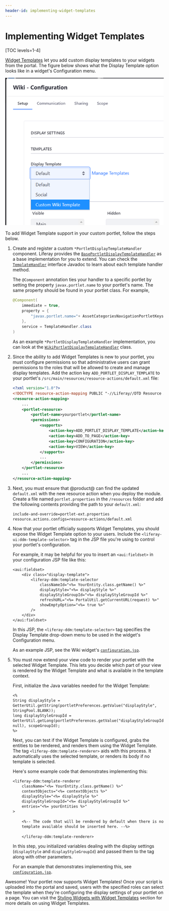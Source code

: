 ```yaml
---
header-id: implementing-widget-templates
---
```


# Implementing Widget Templates

[TOC levels=1-4]

[Widget Templates](/docs/7-2/user/-/knowledge_base/u/styling-widgets-with-widget-templates)
let you add custom display templates to your widgets from the portal. The figure
below shows what the Display Template option looks like in a widget's
Configuration menu.

![Figure 1: By using a custom display template, your portlet's display can be customized.](../../images/widget-template-dropdown.png)

To add Widget Template support in your custom portlet, follow the steps below.

1.  Create and register a custom `*PortletDisplayTemplateHandler` component.
    Liferay provides the
    [`BasePortletDisplayTemplateHandler`](@platform-ref@/7.2-latest/javadocs/portal-kernel/com/liferay/portal/kernel/portletdisplaytemplate/BasePortletDisplayTemplateHandler.html)
    as a base implementation for you to extend. You can check the
    [`TemplateHandler`](@platform-ref@/7.2-latest/javadocs/portal-kernel/com/liferay/portal/kernel/template/TemplateHandler.html)
    interface Javadoc to learn about each template handler method.

    The `@Component` annotation ties your handler to a specific portlet by
    setting the property `javax.portlet.name` to your portlet's name. The same
    property should be found in your portlet class. For example,

    ```java
    @Component(
        immediate = true,
        property = {
            "javax.portlet.name="+ AssetCategoriesNavigationPortletKeys.ASSET_CATEGORIES_NAVIGATION
        },
        service = TemplateHandler.class
    )
    ```

    As an example `*PortletDisplayTemplateHandler` implementation, you can look
    at the
    [`WikiPortletDisplayTemplateHandler`](https://github.com/liferay/liferay-portal/blob/7.2.0-ga1/modules/apps/wiki/wiki-web/src/main/java/com/liferay/wiki/web/internal/portlet/template/WikiPortletDisplayTemplateHandler.java)
    class.

2.  Since the ability to add Widget Templates is new to your portlet, you must
    configure permissions so that administrative users can grant permissions to
    the roles that will be allowed to create and manage display templates. Add
    the action key `ADD_PORTLET_DISPLAY_TEMPLATE` to your portlet's
    `/src/main/resources/resource-actions/default.xml` file:

    ```xml
    <?xml version="1.0"?>
    <!DOCTYPE resource-action-mapping PUBLIC "-//Liferay//DTD Resource Action Mapping 7.2.0//EN" "http://www.liferay.com/dtd/liferay-resource-action-mapping_7_2_0.dtd">
    <resource-action-mapping>
        ...
        <portlet-resource>
            <portlet-name>yourportlet</portlet-name>
            <permissions>
                <supports>
                    <action-key>ADD_PORTLET_DISPLAY_TEMPLATE</action-key>
                    <action-key>ADD_TO_PAGE</action-key>
                    <action-key>CONFIGURATION</action-key>
                    <action-key>VIEW</action-key>
                </supports>
                ...
            </permissions>
        </portlet-resource>
        ...
    </resource-action-mapping>
    ```

3.  Next, you must ensure that @product@ can find the updated `default.xml` 
    with the new resource action when you deploy the module. Create a file 
    named `portlet.properties` in the `/resources` folder and add the following
    contents providing the path to your `default.xml`:

    ```properties
    include-and-override=portlet-ext.properties
    resource.actions.configs=resource-actions/default.xml
    ```

4.  Now that your portlet officially supports Widget Templates, you should
    expose the Widget Template option to your users. Include the
    `<liferay-ui:ddm-template-selector>` tag in the JSP file you're using to
    control your portlet's configuration.

    For example, it may be helpful for you to insert an `<aui:fieldset>` in your
    configuration JSP file like this:

    ```
    <aui:fieldset>
        <div class="display-template">
            <liferay-ddm:template-selector
                classNameId="<%= YourEntity.class.getName() %>"
                displayStyle="<%= displayStyle %>"
                displayStyleGroupId="<%= displayStyleGroupId %>"
                refreshURL="<%= PortalUtil.getCurrentURL(request) %>"
                showEmptyOption="<%= true %>"
            />
        </div>
    </aui:fieldset>
    ```

    In this JSP, the `<liferay-ddm:template-selector>` tag specifies the Display
    Template drop-down menu to be used in the widget's Configuration menu.

    As an example JSP, see the Wiki widget's
    [`configuration.jsp`](https://github.com/liferay/liferay-portal/blob/7.2.0-ga1/modules/apps/wiki/wiki-web/src/main/resources/META-INF/resources/wiki/configuration.jsp). 

5.  You must now extend your view code to render your portlet with the selected
    Widget Template. This lets you decide which part of your view is rendered by
    the Widget Template and what is available in the template context.

    First, initialize the Java variables needed for the Widget Template: 

    ```
    <%
    String displayStyle = GetterUtil.getString(portletPreferences.getValue("displayStyle", StringPool.BLANK));
    long displayStyleGroupId = GetterUtil.getLong(portletPreferences.getValue("displayStyleGroupId", null), scopeGroupId);
    %>
    ```

    Next, you can test if the Widget Template is configured, grabs the entities
    to be rendered, and renders them using the Widget Template. The tag
    `<liferay-ddm:template-renderer>` aids with this process. It automatically
    uses the selected template, or renders its body if no template is selected.

    Here's some example code that demonstrates implementing this:

    ```
    <liferay-ddm:template-renderer
        className="<%= YourEntity.class.getName() %>"
        contextObjects="<%= contextObjects %>"
        displayStyle="<%= displayStyle %>"
        displayStyleGroupId="<%= displayStyleGroupId %>"
        entries="<%= yourEntities %>"
    >

        <%-- The code that will be rendered by default when there is no
        template available should be inserted here. --%>

		</liferay-ddm:template-renderer>
    ```

    In this step, you initialized variables dealing with the display settings 
    (`displayStyle` and `displayStyleGroupId`) and passed them to the tag along
    with other parameters.

    For an example that demonstrates implementing this, see
    [`configuration.jsp`](https://github.com/liferay/liferay-portal/blob/7.2.0-ga1/modules/apps/site-navigation/site-navigation-site-map-web/src/main/resources/META-INF/resources/configuration.jsp).

Awesome! Your portlet now supports Widget Templates! Once your script is
uploaded into the portal and saved, users with the specified roles can select
the template when they're configuring the display settings of your portlet on a
page. You can visit the
[Styling Widgets with Widget Templates](/docs/7-2/user/-/knowledge_base/u/styling-widgets-with-widget-templates)
section for more details on using Widget Templates.
